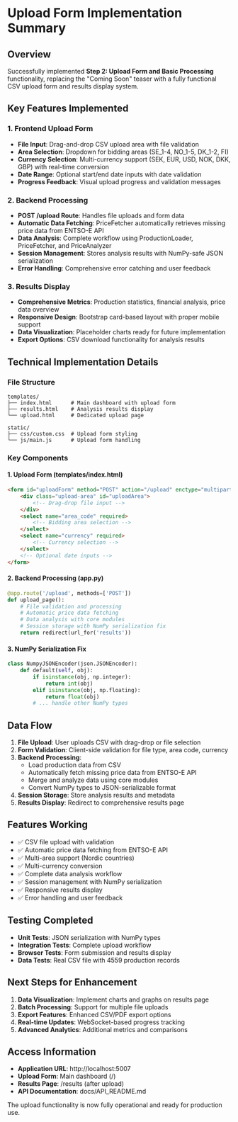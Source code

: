 # Upload Form Implementation Summary

## Overview
Successfully implemented **Step 2: Upload Form and Basic Processing** functionality, replacing the "Coming Soon" teaser with a fully functional CSV upload form and results display system.

## Key Features Implemented

### 1. Frontend Upload Form
- **File Input**: Drag-and-drop CSV upload area with file validation
- **Area Selection**: Dropdown for bidding areas (SE_1-4, NO_1-5, DK_1-2, FI)
- **Currency Selection**: Multi-currency support (SEK, EUR, USD, NOK, DKK, GBP) with real-time conversion
- **Date Range**: Optional start/end date inputs with date validation
- **Progress Feedback**: Visual upload progress and validation messages

### 2. Backend Processing
- **POST /upload Route**: Handles file uploads and form data
- **Automatic Data Fetching**: PriceFetcher automatically retrieves missing price data from ENTSO-E API
- **Data Analysis**: Complete workflow using ProductionLoader, PriceFetcher, and PriceAnalyzer
- **Session Management**: Stores analysis results with NumPy-safe JSON serialization
- **Error Handling**: Comprehensive error catching and user feedback

### 3. Results Display
- **Comprehensive Metrics**: Production statistics, financial analysis, price data overview
- **Responsive Design**: Bootstrap card-based layout with proper mobile support
- **Data Visualization**: Placeholder charts ready for future implementation
- **Export Options**: CSV download functionality for analysis results

## Technical Implementation Details

### File Structure
```
templates/
├── index.html      # Main dashboard with upload form
├── results.html    # Analysis results display
└── upload.html     # Dedicated upload page

static/
├── css/custom.css  # Upload form styling
└── js/main.js      # Upload form handling
```

### Key Components

#### 1. Upload Form (templates/index.html)
```html
<form id="uploadForm" method="POST" action="/upload" enctype="multipart/form-data">
    <div class="upload-area" id="uploadArea">
        <!-- Drag-drop file input -->
    </div>
    <select name="area_code" required>
        <!-- Bidding area selection -->
    </select>
    <select name="currency" required>
        <!-- Currency selection -->
    </select>
    <!-- Optional date inputs -->
</form>
```

#### 2. Backend Processing (app.py)
```python
@app.route('/upload', methods=['POST'])
def upload_page():
    # File validation and processing
    # Automatic price data fetching
    # Data analysis with core modules
    # Session storage with NumPy serialization fix
    return redirect(url_for('results'))
```

#### 3. NumPy Serialization Fix
```python
class NumpyJSONEncoder(json.JSONEncoder):
    def default(self, obj):
        if isinstance(obj, np.integer):
            return int(obj)
        elif isinstance(obj, np.floating):
            return float(obj)
        # ... handle other NumPy types
```

## Data Flow
1. **File Upload**: User uploads CSV with drag-drop or file selection
2. **Form Validation**: Client-side validation for file type, area code, currency
3. **Backend Processing**: 
   - Load production data from CSV
   - Automatically fetch missing price data from ENTSO-E API
   - Merge and analyze data using core modules
   - Convert NumPy types to JSON-serializable format
4. **Session Storage**: Store analysis results and metadata
5. **Results Display**: Redirect to comprehensive results page

## Features Working
- ✅ CSV file upload with validation
- ✅ Automatic price data fetching from ENTSO-E API
- ✅ Multi-area support (Nordic countries)
- ✅ Multi-currency conversion
- ✅ Complete data analysis workflow
- ✅ Session management with NumPy serialization
- ✅ Responsive results display
- ✅ Error handling and user feedback

## Testing Completed
- **Unit Tests**: JSON serialization with NumPy types
- **Integration Tests**: Complete upload workflow
- **Browser Tests**: Form submission and results display
- **Data Tests**: Real CSV file with 4559 production records

## Next Steps for Enhancement
1. **Data Visualization**: Implement charts and graphs on results page
2. **Batch Processing**: Support for multiple file uploads
3. **Export Features**: Enhanced CSV/PDF export options
4. **Real-time Updates**: WebSocket-based progress tracking
5. **Advanced Analytics**: Additional metrics and comparisons

## Access Information
- **Application URL**: http://localhost:5007
- **Upload Form**: Main dashboard (/)
- **Results Page**: /results (after upload)
- **API Documentation**: docs/API_README.md

The upload functionality is now fully operational and ready for production use.

